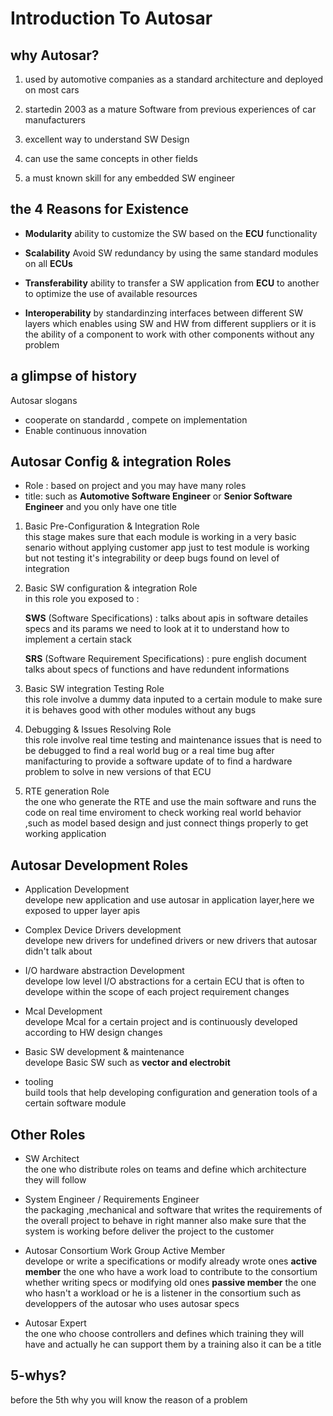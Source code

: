 # Introduction To Autosar

## why Autosar?

1. used by automotive companies as a standard architecture and deployed on most cars

2. startedin 2003 as a mature Software from previous experiences of car manufacturers

3. excellent way to understand SW Design

4. can use the same concepts in other fields

5. a must known skill for any embedded SW engineer

## the 4 Reasons for Existence

- **Modularity**
ability to customize the SW based on the **ECU** functionality

- **Scalability**
Avoid SW redundancy by using the same standard modules on all **ECUs**

- **Transferability**
ability to transfer a SW application from **ECU** to another to optimize the use of available resources

- **Interoperability**
by standardinzing interfaces between different SW layers which enables using SW and HW from different suppliers
or it is the ability of a component to work with other components without any problem

## a glimpse of history

Autosar slogans

- cooperate on standardd , compete on implementation
- Enable continuous innovation

## Autosar Config & integration Roles

- Role : based on project and you may have many roles
- title: such as **Automotive Software Engineer** or **Senior Software Engineer** and you only have one title

1. Basic Pre-Configuration & Integration Role  
this stage makes sure that each module is working in a very basic senario without applying customer app just to test module is working but not testing it's integrability or deep bugs found on level of integration

2. Basic SW configuration & integration Role  
in this role you exposed to :  

    **SWS** (Software Specifications) : talks about apis in software detailes specs and its params we need to look at it to understand how to implement a certain stack

    **SRS** (Software Requirement Specifications) : pure english document talks about specs of functions and have redundent informations

3. Basic SW integration Testing Role  
this role involve a dummy data inputed to a certain module to make sure it is behaves good with other modules without any bugs

4. Debugging & Issues Resolving Role  
this role involve real time testing and maintenance issues that is need to be debugged to find a real world bug or a real time bug after manifacturing to provide a software update of to find a hardware problem to solve in new versions of that ECU

5. RTE generation Role  
the one who generate the RTE and use the main software and runs the code on real time enviroment to check working real world behavior
,such as model based design and just connect things properly to get working application

## Autosar Development Roles

- Application Development  
develope new application and use autosar in application layer,here we exposed to upper layer apis

- Complex Device Drivers development  
develope new drivers for undefined drivers or new drivers that autosar didn't talk about

- I/O hardware abstraction Development  
develope low level I/O abstractions for a certain ECU that is often to develope within the scope of each project requirement changes

- Mcal Development  
develope Mcal for a certain project and is continuously developed according to HW design changes

- Basic SW development & maintenance  
develope Basic SW such as **vector and electrobit**

- tooling  
build tools that help developing configuration and generation tools of a certain software module

## Other Roles

- SW Architect  
the one who distribute roles on teams and define which architecture they will follow

- System Engineer / Requirements Engineer  
the packaging ,mechanical and software that writes the requirements of the overall project to behave in right manner
also make sure that the system is working before deliver the project to the customer

- Autosar Consortium Work Group Active Member  
develope or write a specifications or modify already wrote ones
**active member** the one who have a work load to contribute to the consortium whether writing specs or modifying old ones
**passive member** the one who hasn't a workload or he is a listener in the consortium such as developpers of the autosar who uses autosar specs

- Autosar Expert  
the one who choose controllers and defines which training they will have and actually he can support them by a training also it can be a title

## 5-whys?

before the 5th why you will know the reason of a problem
